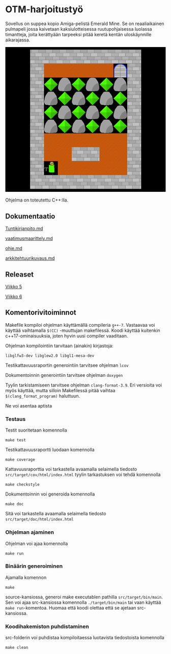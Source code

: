 # OTM-harjoitustyö
Sovellus on suppea kopio Amiga-pelistä Emerald Mine. Se on reaaliaikainen pulmapeli jossa kaivetaan kaksiulotteisessa ruutupohjaisessa luolassa timantteja, joita kerättyään tarpeeksi pitää keretä kentän uloskäynnille aikarajassa.

![Screenshot from Emerald mine](https://raw.githubusercontent.com/anroysko/otm-harjoitustyo/master/doc/game_screenshot.png)

Ohjelma on toteutettu C++:lla.

## Dokumentaatio
[Tuntikirjanpito.md](https://github.com/anroysko/otm-harjoitustyo/blob/master/doc/tuntikirjanpito.md)

[vaatimusmaarittely.md](https://github.com/anroysko/otm-harjoitustyo/blob/master/doc/vaatimusmaarittely.md)

[ohje.md](https://github.com/anroysko/otm-harjoitustyo/blob/master/doc/ohje.md)

[arkkitehtuurikuvaus.md](https://github.com/anroysko/otm-harjoitustyo/blob/master/doc/arkkitehtuurikuvaus.md)

## Releaset
[Viikko 5](https://github.com/anroysko/otm-harjoitustyo/tree/0.1.0)

[Viikko 6](https://github.com/anroysko/otm-harjoitustyo/tree/0.2.0)

## Komentorivitoiminnot

Makefile kompiloi ohjelman käyttämällä compileria `g++-7`. Vastaavaa voi käyttää vaihtamalla `$(CC)` -muuttujan makefilessä. Koodi käyttää kuitenkin c++17-ominaisuuksia, joten hyvin uusi compiler vaaditaan.

Ohjelman kompilointiin tarvitaan (ainakin) kirjastoja:

    libglfw3-dev libglew2.0 libgl1-mesa-dev

Testikattavuusraportin generointiin tarvitsee ohjelman `lcov`

Dokumentoinnin generointiin tarvitsee ohjelman `doxygen`

Tyylin tarkistamiseen tarvitsee ohjelman `clang-format-3.9`. Eri versioita voi myös käyttää, mutta silloin Makefilessä pitää vaihtaa `$(clang_format_program)` haluttuun.

Ne voi asentaa aptista

### Testaus
Testit suoritetaan komennolla

    make test

Testikattavuusraportti luodaan komennolla

    make coverage

Kattavuusraporttia voi tarkastella avaamalla selaimella tiedosto `src/target/cov/html/index.html`
tyylin tarkastuksen voi tehdä komennolla

    make checkstyle

Dokumentoinnin voi generoida komennolla

    make doc

Sitä voi tarkastella avaamalla selaimella tiedosto `src/target/doc/html/index.html`


### Ohjelman ajaminen
Ohjelman voi ajaa komennolla

    make run


### Binäärin generoiminen
Ajamalla komennon

    make

source-kansiossa, generoi make executablen pathilla `src/target/bin/main`. Sen voi ajaa src-kansiossa komennolla `./target/bin/main` tai vaan käyttää `make run`-komentoa. Huomaa että koodi olettaa että se ajetaan src-kansiossa.

### Koodihakemiston puhdistaminen
src-folderin voi puhdistaa kompiloitaessa luotavista tiedostoista komennolla

    make clean

